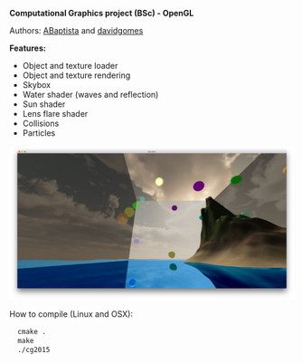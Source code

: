 **Computational Graphics project (BSc) - OpenGL**

Authors: [ABaptista](https://github.com/ABaptista) and [davidgomes](https://github.com/davidgomes)

**Features:**
* Object and texture loader
* Object and texture rendering
* Skybox
* Water shader (waves and reflection)
* Sun shader
* Lens flare shader
* Collisions
* Particles

![Screenshot](report/screenshot.png "Screenshot")

How to compile (Linux and OSX):

```
  cmake .
  make
  ./cg2015
```
